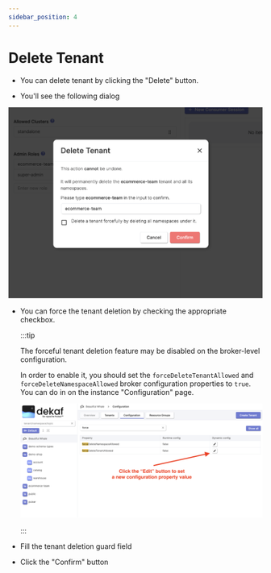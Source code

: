 ```yaml
---
sidebar_position: 4
---
```


# Delete Tenant

- You can delete tenant by clicking the "Delete" button.

- You'll see the following dialog

![delete pulsar tenant dialog](./img/delete-tenant-dialog.png)

- You can force the tenant deletion by checking the appropriate checkbox.

  :::tip

  The forceful tenant deletion feature may be disabled on the broker-level configuration.

  In order to enable it, you should set the `forceDeleteTenantAllowed` and `forceDeleteNamespaceAllowed` broker configuration properties to `true`. You can do in on the instance "Configuration" page.

  ![enable forceful tenant deletion](./img/enable-force-tenant-deletion.png)

  :::

- Fill the tenant deletion guard field

- Click the "Confirm" button
